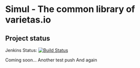 # Simul - The common library of varietas.io
## Project status
Jenkins Status: [![Build Status](https://ci.varietas.io/job/instrumentum-simul/badge/icon)](https://ci.varietas.io/job/instrumentum-simul)

Coming soon...
Another test push
And again

